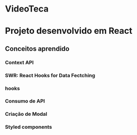 # VideoTeca

# Projeto desenvolvido em React

## Conceitos aprendido

### Context API

### SWR: React Hooks for Data Fectching

### hooks

### Consumo de API

### Criação de Modal

### Styled components
